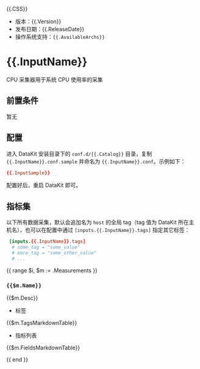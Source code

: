 {{.CSS}}

- 版本：{{.Version}}
- 发布日期：{{.ReleaseDate}}
- 操作系统支持：`{{.AvailableArchs}}`

# {{.InputName}}

CPU 采集器用于系统 CPU 使用率的采集

## 前置条件

暂无

## 配置

进入 DataKit 安装目录下的 `conf.d/{{.Catalog}}` 目录，复制 `{{.InputName}}.conf.sample` 并命名为 `{{.InputName}}.conf`。示例如下：

```toml
{{.InputSample}}
```

配置好后，重启 DataKit 即可。

## 指标集

以下所有数据采集，默认会追加名为 `host` 的全局 tag（tag 值为 DataKit 所在主机名），也可以在配置中通过 `[inputs.{{.InputName}}.tags]` 指定其它标签：

``` toml
 [inputs.{{.InputName}}.tags]
  # some_tag = "some_value"
  # more_tag = "some_other_value"
  # ...
```

{{ range $i, $m := .Measurements }}

### `{{$m.Name}}`

{{$m.Desc}}

-  标签

{{$m.TagsMarkdownTable}}

- 指标列表

{{$m.FieldsMarkdownTable}}

{{ end }}
